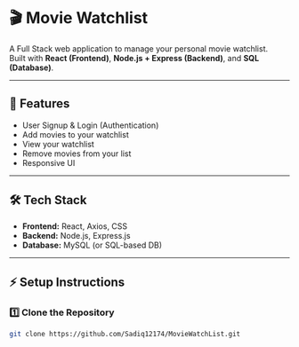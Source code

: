 # 🎬 Movie Watchlist

A Full Stack web application to manage your personal movie watchlist.  
Built with **React (Frontend)**, **Node.js + Express (Backend)**, and **SQL (Database)**.  

---

## 🚀 Features
- User Signup & Login (Authentication)
- Add movies to your watchlist
- View your watchlist
- Remove movies from your list
- Responsive UI

---

## 🛠️ Tech Stack
- **Frontend:** React, Axios, CSS
- **Backend:** Node.js, Express.js
- **Database:** MySQL (or SQL-based DB)

---

## ⚡ Setup Instructions

### 1️⃣ Clone the Repository
```bash
git clone https://github.com/Sadiq12174/MovieWatchList.git


